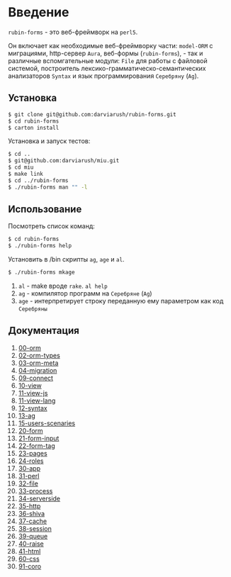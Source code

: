 # Введение

`rubin-forms` - это веб-фреймворк на `perl5`.

Он включает как необходимые веб-фреймворку части: `model-ORM` c миграциями, http-сервер `Aura`, веб-формы (`rubin-forms`), - так и различные вспомгательные модули: `File` для работы с файловой системой, построитель лексико-грамматическо-семантических анализаторов `Syntax` и язык программирования `Серебряну` (`Ag`).

## Установка

```sh
$ git clone git@github.com:darviarush/rubin-forms.git
$ cd rubin-forms
$ carton install
```

Установка и запуск тестов:

```sh
$ cd ..
$ git@github.com:darviarush/miu.git
$ cd miu
$ make link
$ cd ../rubin-forms
$ ./rubin-forms man "" -l
```

## Использование

Посмотреть список команд:

```sh
$ cd rubin-forms
$ ./rubin-forms help
```

Установить в /bin скрипты `ag`, `age` и `al`. 

```sh
$ ./rubin-forms mkage
```

1. `al` - make вроде `rake`. `al help`
2. `ag` - компилятор программ на `Серебряне` (`Ag`)
3. `age` - интерпретирует строку переданную ему параметром как код `Серебряны`


## Документация

1. [00-orm](mark/00-orm.markdown)
1. [02-orm-types](mark/02-orm-types.markdown)
1. [03-orm-meta](mark/03-orm-meta.markdown)
1. [04-migration](mark/04-migration.markdown)
1. [09-connect](mark/09-connect.markdown)
1. [10-view](mark/10-view.markdown)
1. [11-view-js](mark/11-view-js.markdown)
1. [11-view-lang](mark/11-view-lang.markdown)
1. [12-syntax](mark/12-syntax.markdown)
1. [13-ag](mark/13-ag.markdown)
1. [15-users-scenaries](mark/15-users-scenaries.markdown)
1. [20-form](mark/20-form.markdown)
1. [21-form-input](mark/21-form-input.markdown)
1. [22-form-tag](mark/22-form-tag.markdown)
1. [23-pages](mark/23-pages.markdown)
1. [24-roles](mark/24-roles.markdown)
1. [30-app](mark/30-app.markdown)
1. [31-perl](mark/31-perl.markdown)
1. [32-file](mark/32-file.markdown)
1. [33-process](mark/33-process.markdown)
1. [34-serverside](mark/34-serverside.markdown)
1. [35-http](mark/35-http.markdown)
1. [36-shiva](mark/36-shiva.markdown)
1. [37-cache](mark/37-cache.markdown)
1. [38-session](mark/38-session.markdown)
1. [39-queue](mark/39-queue.markdown)
1. [40-raise](mark/40-raise.markdown)
1. [41-html](mark/41-html.markdown)
1. [60-css](mark/60-css.markdown)
1. [91-coro](mark/91-coro.markdown)

